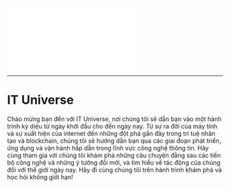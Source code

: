 ![markdown](./../../shared/lang/main.md)

---

# IT Universe

Chào mừng bạn đến với IT Universe, nơi chúng tôi sẽ dẫn bạn vào một hành trình kỳ diệu từ ngày khởi đầu cho đến ngày nay. Từ sự ra đời của máy tính và sự xuất hiện của internet đến những đột phá gần đây trong trí tuệ nhân tạo và blockchain, chúng tôi sẽ hướng dẫn bạn qua các giai đoạn phát triển, ứng dụng và vận hành hấp dẫn trong lĩnh vực công nghệ thông tin. Hãy cùng tham gia với chúng tôi khám phá những câu chuyện đằng sau các tiến bộ công nghệ và những ý tưởng đổi mới, và tìm hiểu về tác động của chúng đối với thế giới ngày nay. Hãy đi cùng chúng tôi trên hành trình khám phá và học hỏi không giới hạn!
